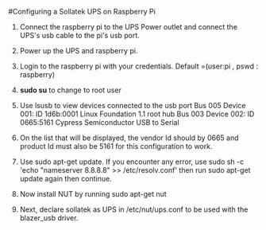 #Configuring a Sollatek UPS on Raspberry Pi

1. Connect the raspberry pi to the UPS Power outlet and connect the UPS's usb cable to the pi's usb port.
2. Power up the UPS and raspberry pi.
3. Login to the raspberry pi with your credentials. 
Default =(user:pi , pswd : raspberry)
4. **sudo su** to change to root user 
5. Use lsusb to view devices connected to the usb port 
Bus 005 Device 001: ID 1d6b:0001 Linux Foundation 1.1 root hub
Bus 003 Device 002: ID 0665:5161 Cypress Semiconductor USB to Serial

6. On the list that will be displayed, the vendor Id should by 0665 and product Id must also be 5161 for this configuration to work.
7. Use sudo apt-get update. If you encounter any error, use 
sudo sh -c 'echo "nameserver 8.8.8.8" >> /etc/resolv.conf' then run sudo apt-get update again then continue.
8. Now install NUT by running sudo apt-get nut
9. Next, declare sollatek as UPS in /etc/nut/ups.conf to be used with the blazer_usb driver.
